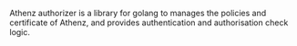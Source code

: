 Athenz authorizer is a library for golang to manages the policies and certificate of Athenz, and provides authentication and authorisation check logic.
